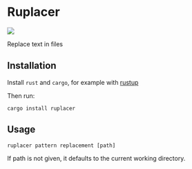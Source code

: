 Ruplacer
=========

<a href="https://crates.io/crates/ruplacer"><img src="https://img.shields.io/crates/v/ruplacer.svg"/></a>


Replace text in files

Installation
-------------

Install `rust` and `cargo`, for example with [rustup](https://rustup.rs/)

Then run:

```
cargo install ruplacer
```

Usage
------

```
ruplacer pattern replacement [path]
```

If path is not given, it defaults to the current working directory.
